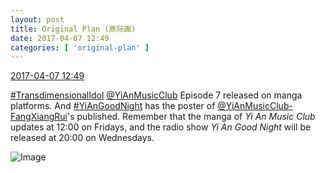 ```yaml
---
layout: post
title: Original Plan (原际画)
date: 2017-04-07 12:49
categories: [ 'original-plan' ]
---
```


<div class="weibo-info">
  <a href="http://weibo.com/5626539553/EDofMvZsR">2017-04-07 12:49</a>
</div>

[#TransdimensionalIdol](http://weibo.com/p/100808fab985aab0bfb2724bf4d29856cf6ee7) [@YiAnMusicClub](http://weibo.com/u/6094546964) Episode 7 released on manga platforms. And [#YiAnGoodNight](http://weibo.com/p/10080892b104a59bff303ca883e7931b5b916e) has the poster of [@YiAnMusicClub-FangXiangRui](http://weibo.com/u/6117583008)'s published. Remember that the manga of *Yi An Music Club* updates at 12:00 on Fridays, and the radio show *Yi An Good Night* will be released at 20:00 on Wednesdays.

<!-- more -->

![Image](http://wx3.sinaimg.cn/mw690/0068MnXXgy1fee0qctwgij31jk10xkjn.jpg)
